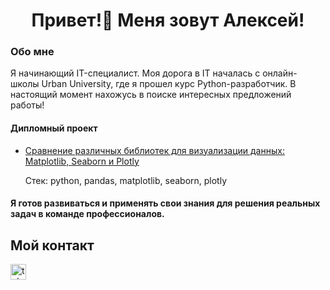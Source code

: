 
<h1 align="center">Привет!👋 Меня зовут Алексей!</h1>
<h3 align="left">Обо мне</h3>
<p align="left">Я начинающий IT-специалист. Моя дорога в IT началась с онлайн-школы Urban University, где я прошел курс Python-разработчик. В настоящий момент нахожусь в поиске интересных предложений работы!<br>
<h4 align="left">Дипломный проект</h4>
  
- [Сравнение различных библиотек для визуализации данных: Matplotlib, Seaborn и Plotly](https://github.com/Alexby42/Diplom)

  Стек: python, pandas, matplotlib, seaborn, plotly
#### Я готов развиваться и применять свои знания для решения реальных задач в команде профессионалов.
## Мой контакт
<div align="left">
  <a href="https://t.me/klm213" target="_blank">
    <img src="https://img.shields.io/static/v1?message=Telegram&logo=telegram&label=&color=2CA5E0&logoColor=white&labelColor=&style=for-the-badge" height="25" alt="telegram logo"  />
  </a>
</div>

  <!--
**Alexby42/Alexby42** is a ✨ _special_ ✨ repository because its `README.md` (this file) appears on your GitHub profile.

Here are some ideas to get you started:

- 🔭 I’m currently working on ...
- 🌱 I’m currently learning ...
- 👯 I’m looking to collaborate on ...
- 🤔 I’m looking for help with ...
- 💬 Ask me about ...
- 📫 How to reach me: ...
- 😄 Pronouns: ...
- ⚡ Fun fact: ...
-->
